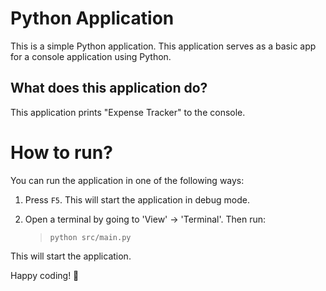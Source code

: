 Python Application
======================
This is a simple Python application. This application serves as a basic app for a console application using Python.

What does this application do?
-------------------------------
This application prints "Expense Tracker" to the console.

# How to run?
You can run the application in one of the following ways:

1. Press `F5`. This will start the application in debug mode.

2. Open a terminal by going to 'View' -> 'Terminal'. Then run:
    > `python src/main.py`

This will start the application.

Happy coding! 🙂